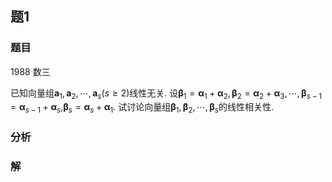 ## 题1
### 题目
1988 数三 

已知向量组${\mathbf{a}}_{1},{\mathbf{a}}_{2},\cdots ,{\mathbf{a}}_{s}( {s \geq  2})$线性无关. 设${\mathbf{\beta }}_{1} = {\mathbf{\alpha }}_{1} + {\mathbf{\alpha }}_{2},{\mathbf{\beta }}_{2} = {\mathbf{\alpha }}_{2} + {\mathbf{\alpha }}_{3},\cdots ,{\mathbf{\beta }}_{s - 1} = {\mathbf{\alpha }}_{s - 1} + {\mathbf{\alpha }}_{s}$,${\mathbf{\beta }}_{s} = {\mathbf{\alpha }}_{s} + {\mathbf{\alpha }}_{1}$. 试讨论向量组${\mathbf{\beta }}_{1},{\mathbf{\beta }}_{2},\cdots ,{\mathbf{\beta }}_{s}$的线性相关性. 
### 分析

### 解